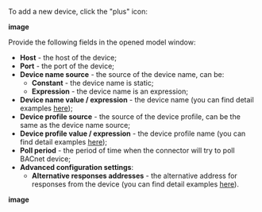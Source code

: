 To add a new device, click the "plus" icon:

**image**

Provide the following fields in the opened model window:
- **Host** - the host of the device;
- **Port** - the port of the device;
- **Device name source** - the source of the device name, can be:
  - **Constant** - the device name is static;
  - **Expression** - the device name is an expression;
- **Device name value / expression** - the device name (you can find detail examples [here](/docs/iot-gateway/config/bacnet#examples-device-name-expression-and-device-profile-expression));
- **Device profile source** - the source of the device profile, can be the same as the device name source;
- **Device profile value / expression** - the device profile name (you can find detail examples [here](/docs/iot-gateway/config/bacnet#examples-device-name-expression-and-device-profile-expression));
- **Poll period** - the period of time when the connector will try to poll BACnet device;
- **Advanced configuration settings**:
  - **Alternative responses addresses** - the alternative address for responses from the device (you can find detail examples [here](/docs/iot-gateway/config/bacnet#examples-alternative-responses-addresses)).

**image**
